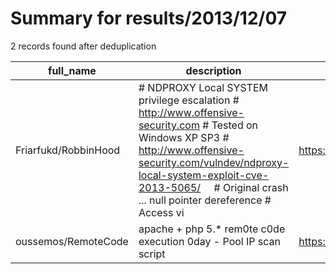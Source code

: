 
# Summary for results/2013/12/07
    
2 records found after deduplication

| full_name | description | html_url | matched_list | matched_count | pushed_at | size | stargazers_count | language | forks_count |
|----------------------|------------------------------------------------------------------------------------------------------------------------------------------------------------------------------------------------------------------------------------------------------------------|-----------------------------------------|-----------------------------------|-----------------|---------------------------|--------|--------------------|------------|---------------|
| Friarfukd/RobbinHood | # NDPROXY Local SYSTEM privilege escalation # http://www.offensive-security.com # Tested on Windows XP SP3 # http://www.offensive-security.com/vulndev/ndproxy-local-system-exploit-cve-2013-5065/     # Original crash ... null pointer dereference # Access vi | https://github.com/Friarfukd/RobbinHood | ['0day', 'exploit'] | 2 | 2013-12-07 05:37:28+00:00 | 104 | 0 | | 1 |
| oussemos/RemoteCode | apache + php 5.* rem0te c0de execution 0day - Pool IP scan script | https://github.com/oussemos/RemoteCode | ['0day', 'remote code execution'] | 2 | 2013-12-07 23:03:13+00:00 | 104 | 3 | Python | 1 |
